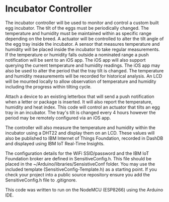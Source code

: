# Incubator Controller
The incubator controller will be used to monitor and control a custom built egg incubator. The tilt of the eggs must be periodically changed. The temperature and humidity must be maintained within as specific range depending on the breed. A actuator will be controlled to alter the tilt angle of the egg tray inside the incubator. A sensor that measures temperature and humidity will be placed inside the incubator to take regular measurements. If the temperature or humidity falls outside a nominated range a push notification will be sent to an iOS app. The iOS app will also support querying the current temperature and humidity readings. The iOS app may also be used to alter the period that the tray tilt is changed. The temperature and humidity measurements will be recorded for historical analysis. An LCD will be mounted locally to allow observation of temperature and humidity including the progress within tilting cycle.

Attach a device to an existing letterbox that will send a push notification when a letter or package is inserted. It will also report the temperature, humidity and heat index. This code will control an actuator that tilts an egg tray in an incubator. The tray's tilt is changed every 4 hours however the period may be remotely configured via an iOS app. 

The controller will also measure the temperature and humidity within the incubator using a DHT22 and display them on an LCD. These values will also be published to IBM Internet of Things Foundation, recorded in DashDB and displayed using IBM IoT Real-Time Insights. 

The configuration details for the WiFi SSID/password and the IBM IoT Foundation broker are defined in SensitiveConfig.h. This file should be placed in the ~/Arduino/libraries/SensistiveConf folder. You may use the included template (SensitiveConfig-Template.h) as a starting point. If you check your project into a public source repository ensure you add the SensitiveConfig.h file to .gitignore. 

This code was written to run on the NodeMCU (ESP8266) using the Arduino IDE.

